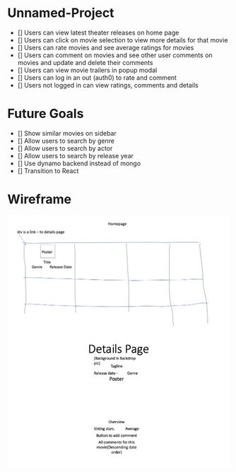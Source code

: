 # Unnamed-Project

- [] Users can view latest theater releases on home page
- [] Users can click on movie selection to view more details for that movie
- [] Users can rate movies and see average ratings for movies
- [] Users can comment on movies and see other user comments on movies and update and delete their comments
- [] Users can view movie trailers in popup modal
- [] Users can log in an out (auth0) to rate and comment
- [] Users not logged in can view ratings, comments and details

# Future Goals

- [] Show similar movies on sidebar
- [] Allow users to search by genre
- [] Allow users to search by actor
- [] Allow users to search by release year
- [] Use dynamo backend instead of mongo
- [] Transition to React

# Wireframe
![](homepage.jpg)
![](Slide1.jpeg)

